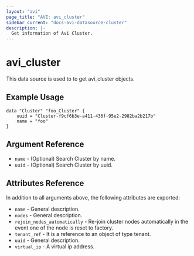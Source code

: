 ```yaml
---
layout: "avi"
page_title: "AVI: avi_cluster"
sidebar_current: "docs-avi-datasource-cluster"
description: |-
  Get information of Avi Cluster.
---
```


# avi_cluster

This data source is used to to get avi_cluster objects.

## Example Usage

```hcl
data "Cluster" "foo_Cluster" {
    uuid = "Cluster-f9cf6b3e-a411-436f-95e2-2982ba2b217b"
    name = "foo"
}
```

## Argument Reference

* `name` - (Optional) Search Cluster by name.
* `uuid` - (Optional) Search Cluster by uuid.

## Attributes Reference

In addition to all arguments above, the following attributes are exported:

* `name` - General description.
* `nodes` - General description.
* `rejoin_nodes_automatically` - Re-join cluster nodes automatically in the event one of the node is reset to factory.
* `tenant_ref` - It is a reference to an object of type tenant.
* `uuid` - General description.
* `virtual_ip` - A virtual ip address.

